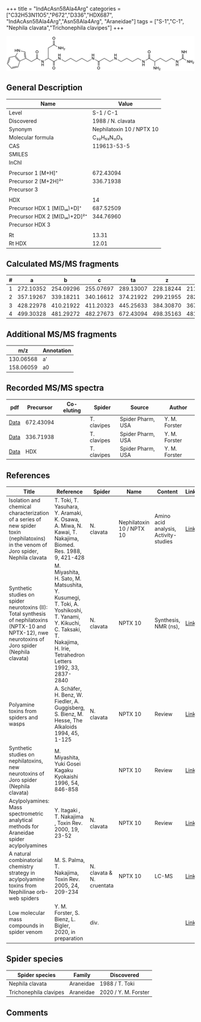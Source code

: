 +++
title = "IndAcAsn5ßAla4Arg"
categories = ["C32H53N11O5","P672","D336","HDX687",
"IndAcAsn5ßAla4Arg","Asn5ßAla4Arg",
"Araneidae"]
tags = ["S-1","C-1",
"Nephila clavata","Trichonephila clavipes"]
+++

![](/img/IndAcAsn5bAla4Arg.png)

## General Description

| Name                         | Value                     |
|------------------------------|---------------------------|
| Level                        | S-1 / C-1                       |
| Discovered                   | 1988 / N. clavata         |
| Synonym                      | Nephilatoxin 10 / NPTX 10 |
| Molecular formula            | C₃₂H₅₃N₁₁O₅               |
| CAS                          | 119613-53-5               |
| SMILES |   |
| InChI  |   |
|                              |                           |
| Precursor 1 [M+H]⁺           | 672.43094                 |
| Precursor 2 [M+2H]²⁺         | 336.71938                 |
| Precursor 3                  |                           |
|                              |                           |
| HDX                          | 14                        |
| Precursor HDX 1 [M(D₁₄)+D]⁺   | 687.52509                 |
| Precursor HDX 2 [M(D₁₄)+2D]²⁺ | 344.76960                 |
| Precursor HDX 3              |                           |
|                              |                           |
| Rt                           | 13.31                          |
| Rt HDX                       | 12.01                          |

## Calculated MS/MS fragments

| # | a         | b         | c         | ta        | z         | y         | tz        |
|---|-----------|-----------|-----------|-----------|-----------|-----------|-----------|
| 1 | 272.10352 | 254.09296 | 255.07697 | 289.13007 | 228.18244 | 211.15589 | 245.20899 |
| 2 | 357.19267 | 339.18211 | 340.16612 | 374.21922 | 299.21955 | 282.19300 | 316.24610 |
| 3 | 428.22978 | 410.21922 | 411.20323 | 445.25633 | 384.30870 | 367.28215 | 401.33525 |
| 4 | 499.30328 | 481.29272 | 482.27673 | 672.43094 | 498.35163 | 481.32508 | 515.37818 |

## Additional MS/MS fragments

| m/z       | Annotation |
|-----------|------------|
| 130.06568 | a'         |
| 158.06059 | a0         |

## Recorded MS/MS spectra

| pdf | Precursor | Co-eluting | Spider | Source | Author |
|-----|-----------|------------|--------|--------|--------|
| [Data](/pdf/N-clavipes/672_IndAcAsn5bAla4Arg_Nc.pdf) | 672.43094 |           | T. clavipes| Spider Pharm, USA | Y. M. Forster |
| [Data](/pdf/N-clavipes/672_IndAcAsn5bAla4Arg_Nc_2.pdf) | 336.71938 |           | T. clavipes| Spider Pharm, USA | Y. M. Forster |
| [Data](/pdf/N-clavipes/672_IndAcAsn5bAla4Arg_Nc_HDX.pdf) | HDX |           | T. clavipes| Spider Pharm, USA | Y. M. Forster |

## References

| Title                                                                                                                                                  | Reference                                                                                                                                                                   | Spider                    | Name                      | Content                               | Link                                                                                                   |
|--------------------------------------------------------------------------------------------------------------------------------------------------------|-----------------------------------------------------------------------------------------------------------------------------------------------------------------------------|---------------------------|---------------------------|---------------------------------------|--------------------------------------------------------------------------------------------------------|
| Isolation and chemical characterization of a series of new spider toxin (nephilatoxins) in the venom of Joro spider, Nephila clavata                   | T. Toki, T. Yasuhara, Y. Aramaki, K. Osawa, A. Miwa, N. Kawai, T. Nakajima, Biomed. Res. 1988, 9, 421-428                                                                   | N. clavata                | Nephilatoxin 10 / NPTX 10 | Amino acid analysis, Activity-studies | [Link](https://www.jstage.jst.go.jp/article/biomedres/9/6/9_421/_article)                              |
| Synthetic studies on spider neurotoxins (II): Total synthesis of nephilatoxins (NPTX-10 and NPTX-12), nwe neurotoxins of Joro spider (Nephila clavata) | M. Miyashita, H. Sato, M. Matsushita, Y. Kusumegi, T. Toki, A. Yoshikoshi, T. Yanami, Y. Kikuchi, C. Taksaki, T. Nakajima, H. Irie, Tetrahedron Letters 1992, 33, 2837-2840 | N. clavata                | NPTX 10                   | Synthesis, NMR (ns),                  | [Link](https://www.sciencedirect.com/science/article/pii/S0040403900788733)                            |
| Polyamine toxins from spiders and wasps                                                                                                                | A. Schäfer, H. Benz, W. Fiedler, A. Guggisberg, S. Bienz, M. Hesse, The Alkaloids 1994, 45, 1-125                                                                           | N. clavata                | NPTX 10                   | Review                                | [Link](https://www.sciencedirect.com/science/article/pii/S009995980860276X)                            |
| Synthetic studies on nephilatoxins, new neurotoxins of Joro spider (Nephila clavata)                                                                   | M. Miyashita, Yuki Gosei Kagaku Kyokaishi 1996, 54, 846-858                                                                                                                 |                           | NPTX 10                   | Review                                | [Link](https://www.jstage.jst.go.jp/article/yukigoseikyokaishi1943/54/10/54_10_846/_article/-char/ja/) |
| Acylpolyamines: Mass spectrometric analytical methods for Araneidae spider acylpolyamines                                                              | Y. Itagaki , T. Nakajima , Toxin Rev. 2000, 19, 23-52                                                                                                                       | N. clavata                | NPTX 10                   | Review                                | [Link](https://www.tandfonline.com/doi/abs/10.1081/TXR-100100314)                                      |
| A natural combinatorial chemistry strategy in acylpolyamine toxins from Nephilinae orb-web spiders                                                     | M. S. Palma, T. Nakajima, Toxin Rev. 2005, 24, 209-234                                                                                                                      | N. clavata & N. cruentata | NPTX 10                   | LC-MS                                 | [Link](https://www.tandfonline.com/doi/abs/10.1081/TXR-200057857)                                      |
| Low molecular mass compounds in spider venom      | Y. M. Forster, S. Bienz, L. Bigler, 2020, in preparation          | div.       |   |   | [Link](unknown) |

## Spider species

| Spider species  | Family    | Discovered     |
|-----------------|-----------|----------------|
| Nephila clavata | Araneidae | 1988 / T. Toki |
| Trichonephila clavipes | Araneidae | 2020 / Y. M. Forster |

## Comments